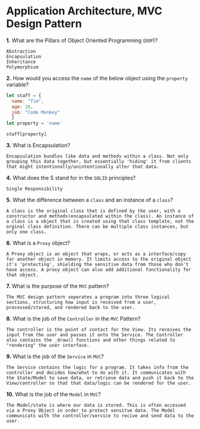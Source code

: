 # Application Architecture, MVC Design Pattern

**1.** What are the Pillars of Object Oriented Programming (`OOP`)?
<!-- enter you answer in the space below -->
```
Abstraction
Encapsulation
Inheritance
Polymorphism
```
**2.** How would you access the `name` of the below object using the `property` variable?
```js
let staff = {
  name: "Tim",
  age: 26,
  job: "Code Monkey"
  }
let property = 'name'
```
<!-- enter you answer in the space below -->
```
staff[property]
```
**3.** What is Encapsulation?
<!-- enter you answer in the space below -->
```
Encapsulation bundles like data and methods within a class. Not only grouping this data together, but essentially 'hiding' it from clients that might intentionally/unintentionally alter that data.
```
**4.** What does the S stand for in the `SOLID` principles?
<!-- enter you answer in the space below -->
```
Single Responsibility
```
**5.** What the difference between a `class` and an instance of a `class`?
<!-- enter you answer in the space below -->
```
A class is the original class that is defined by the user, with a constructor and methods(encapsulated within the class). An instance of a class is a object that is created using that class template, not the orginal class definition. There can be multiple class instances, but only one class.
```
**6.** What is a `Proxy` object?
<!-- enter you answer in the space below -->
```
A Proxy object is an object that wraps, or acts as a interface/copy for another object in memory. It limits access to the original object it's 'protecting', shielding the sensitive data from those who don't have access. A proxy object can also add additional functionality for that object.
```

**7.** What is the purpose of the `MVC` pattern?
<!-- enter you answer in the space below -->
```
The MVC design pattern seperates a program into three logical sections, structuring how input is received from a user, processed/stored, and rendered back to the user.
```
**8.** What is the job of the `Controller` in the `MVC` Pattern?
<!-- enter you answer in the space below -->
```
The controller is the point of contact for the View. Its receives the input from the user and passes it onto the Service. The Controller also contains the _draw() functions and other things related to "rendering" the user interface.
```

**9.** What is the job of the `Service` in `MVC`?
<!-- enter you answer in the space below -->
```
The Service contains the logic for a program. It takes info from the controller and decides how/what to do with it. It communicates with the State/Model to save data, or retrieve data and push it back to the View/controller so that that data/logic can be rendered for the user.
```
**10.** What is the job of the `Model` in `MVC`?
<!-- enter you answer in the space below -->
```
The Model/state is where our data is stored. This is often accessed via a Proxy Object in order to protect sensitve data. The Model communicats with the controller/service to recive and send data to the user.
```

